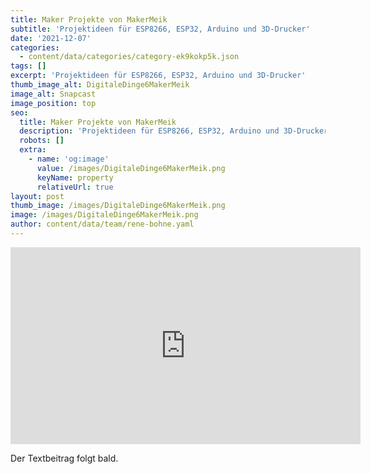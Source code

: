 ```yaml
---
title: Maker Projekte von MakerMeik
subtitle: 'Projektideen für ESP8266, ESP32, Arduino und 3D-Drucker'
date: '2021-12-07'
categories:
  - content/data/categories/category-ek9kokp5k.json
tags: []
excerpt: 'Projektideen für ESP8266, ESP32, Arduino und 3D-Drucker'
thumb_image_alt: DigitaleDinge6MakerMeik
image_alt: Snapcast
image_position: top
seo:
  title: Maker Projekte von MakerMeik
  description: 'Projektideen für ESP8266, ESP32, Arduino und 3D-Drucker'
  robots: []
  extra:
    - name: 'og:image'
      value: /images/DigitaleDinge6MakerMeik.png
      keyName: property
      relativeUrl: true
layout: post
thumb_image: /images/DigitaleDinge6MakerMeik.png
image: /images/DigitaleDinge6MakerMeik.png
author: content/data/team/rene-bohne.yaml
---
```

<iframe width="560" height="315"
src="https://www.youtube.com/embed/QSRWJ-n7vms?modestbranding=1"
frameborder="0" allow="accelerometer; autoplay; encrypted-media;
gyroscope; picture-in-picture" allowfullscreen>\\\</iframe>

Der Textbeitrag folgt bald.
